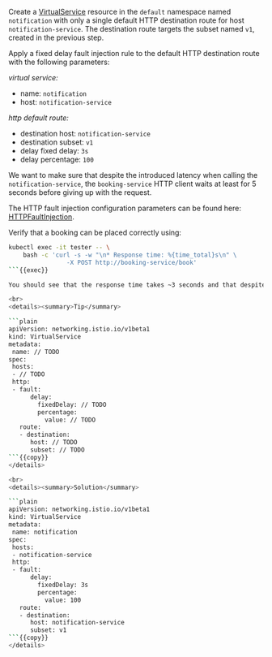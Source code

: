 Create a [VirtualService](https://istio.io/latest/docs/reference/config/networking/virtual-service/)
resource in the `default` namespace named `notification`
with only a single default HTTP destination route for host `notification-service`.
The destination route targets the subset named `v1`, created in the previous step.

Apply a fixed delay fault injection rule to the default HTTP destination route with the following parameters:

*virtual service:*
* name: `notification`
* host: `notification-service`

*http default route:*
* destination host: `notification-service`
* destination subset: `v1`
* delay fixed delay: `3s`
* delay percentage: `100`

We want to make sure that despite the introduced latency when calling the `notification-service`, the `booking-service`
HTTP client waits at least for 5 seconds before giving up with the request.

The HTTP fault injection configuration parameters can be found here: [HTTPFaultInjection](https://istio.io/latest/docs/reference/config/networking/virtual-service/#HTTPFaultInjection).


Verify that a booking can be placed correctly using:
```bash
kubectl exec -it tester -- \
    bash -c 'curl -s -w "\n* Response time: %{time_total}s\n" \
                -X POST http://booking-service/book'
```{{exec}}

You should see that the response time takes ~3 seconds and that despite the introduced delay a booking can be placed successfully.

<br>
<details><summary>Tip</summary>

```plain
apiVersion: networking.istio.io/v1beta1
kind: VirtualService
metadata:
 name: // TODO
spec:
 hosts:
 - // TODO
 http:
 - fault:
      delay:
        fixedDelay: // TODO
        percentage:
          value: // TODO
   route:
   - destination:
      host: // TODO
      subset: // TODO
```{{copy}}
</details>

<br>
<details><summary>Solution</summary>

```plain
apiVersion: networking.istio.io/v1beta1
kind: VirtualService
metadata:
 name: notification
spec:
 hosts:
 - notification-service
 http:
 - fault:
      delay:
        fixedDelay: 3s
        percentage:
          value: 100
   route:
   - destination:
      host: notification-service
      subset: v1
```{{copy}}
</details>